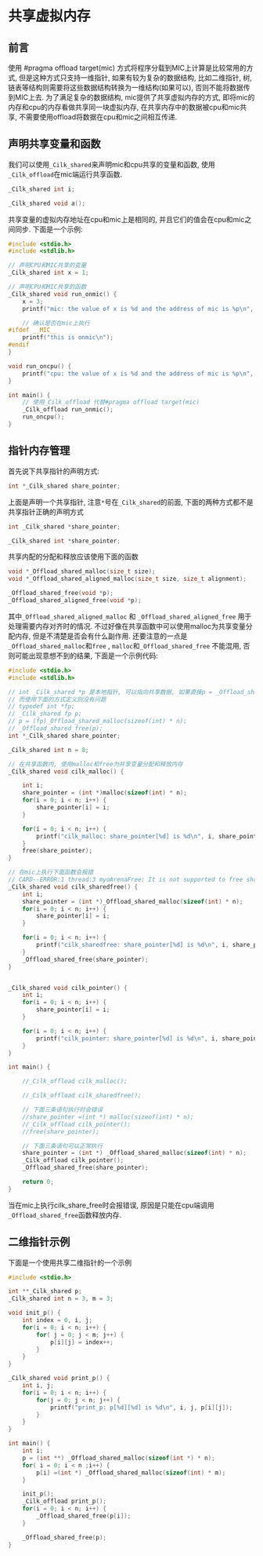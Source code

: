 # 共享虚拟内存
<!-- toc -->

## 前言
使用 #pragma offload target(mic) 方式将程序分载到MIC上计算是比较常用的方式, 但是这种方式只支持一维指针, 如果有较为复杂的数据结构, 比如二维指针, 树, 链表等结构则需要将这些数据结构转换为一维结构(如果可以), 否则不能将数据传到MIC上去. 为了满足复杂的数据结构, mic提供了共享虚拟内存的方式, 即将mic的内存和cpu的内存看做共享同一块虚拟内存, 在共享内存中的数据被cpu和mic共享, 不需要使用offload将数据在cpu和mic之间相互传递.
<!-- more -->
## 声明共享变量和函数
我们可以使用`_Cilk_shared`来声明mic和cpu共享的变量和函数, 使用`_Cilk_offload`在mic端运行共享函数.
```c
_Cilk_shared int i;

_Cilk_shared void a();
```
共享变量的虚拟内存地址在cpu和mic上是相同的, 并且它们的值会在cpu和mic之间同步. 下面是一个示例:

```c
#include <stdio.h>
#include <stdlib.h>

// 声明CPU和MIC共享的变量
_Cilk_shared int x = 1;

// 声明CPU和MIC共享的函数
_Cilk_shared void run_onmic() {
    x = 3;
    printf("mic: the value of x is %d and the address of mic is %p\n", x, &x);

    // 确认是否在mic上执行
#ifdef __MIC__
    printf("this is onmic\n");
#endif
}

void run_oncpu() {
    printf("cpu: the value of x is %d and the address of mic is %p\n", x, &x);
}

int main() {
    // 使用_Cilk_offload 代替#pragma offload target(mic)
    _Cilk_offload run_onmic();
    run_oncpu();
}

```
## 指针内存管理
首先说下共享指针的声明方式:
```c
int *_Cilk_shared share_pointer;
```
上面是声明一个共享指针, 注意`*`号在`_Cilk_shared`的前面, 下面的两种方式都不是共享指针正确的声明方式
```c
int _Cilk_shared *share_pointer;

_Cilk_shared int *share_pointer;
```
共享内配的分配和释放应该使用下面的函数
```c
void *_Offload_shared_malloc(size_t size);
void *_Offload_shared_aligned_malloc(size_t size, size_t alignment);

_Offload_shared_free(void *p);
_Offload_shared_aligned_free(void *p);
```
其中`_Offload_shared_aligned_malloc` 和 `_Offload_shared_aligned_free` 用于处理需要内存对齐时的情况. 不过好像在共享函数中可以使用malloc为共享变量分配内存, 但是不清楚是否会有什么副作用. 还要注意的一点是`_Offload_shared_malloc`和`free` , `malloc`和`_Offload_shared_free` 不能混用, 否则可能出现意想不到的结果, 下面是一个示例代码:
```c
#include <stdio.h>
#include <stdlib.h>

// int _Cilk_shared *p 是本地指针, 可以指向共享数据, 如果直接p = _Offload_share_malloc() 会报warning
// 而使用下面的方式定义则没有问题
// typedef int *fp;
// _Cilk_shared fp p;
// p = (fp)_Offload_shared_malloc(sizeof(int) * n);
// _Offload_shared_free(p);
int *_Cilk_shared share_pointer;

_Cilk_shared int n = 8;

// 在共享函数内, 使用malloc和free为共享变量分配和释放内存
_Cilk_shared void cilk_malloc() {

    int i;
    share_pointer = (int *)malloc(sizeof(int) * n);
    for(i = 0; i < n; i++) {
        share_pointer[i] = i;
    }

    for(i = 0; i < n; i++) {
        printf("cilk_malloc: share_pointer[%d] is %d\n", i, share_pointer[i]);
    }
    free(share_pointer);
}

// 在mic上执行下面函数会报错
// CARD--ERROR:1 thread:3 myoArenaFree: It is not supported to free shared memory from the MIC side!
_Cilk_shared void cilk_sharedfree() {
    int i;
    share_pointer = (int *)_Offload_shared_malloc(sizeof(int) * n);
    for(i = 0; i < n; i++) {
        share_pointer[i] = i;
    }

    for(i = 0; i < n; i++) {
        printf("cilk_sharedfree: share_pointer[%d] is %d\n", i, share_pointer[i]);
    }
    _Offload_shared_free(share_pointer);
}


_Cilk_shared void cilk_pointer() {
    int i;
    for(i = 0; i < n; i++) {
        share_pointer[i] = i;
    }

    for(i = 0; i < n; i++) {
        printf("cilk_pointer: share_pointer[%d] is %d\n", i, share_pointer[i]);
    }
}

int main() {

    //_Cilk_offload cilk_malloc();

    //_Cilk_offload cilk_sharedfree();

    // 下面三条语句执行时会错误
    //share_pointer =(int *) malloc(sizeof(int) * n);
    //_Cilk_offload cilk_pointer();
    //free(share_pointer);

    // 下面三条语句可以正常执行
    share_pointer = (int *) _Offload_shared_malloc(sizeof(int) * n);
    _Cilk_offload cilk_pointer();
    _Offload_shared_free(share_pointer);

    return 0;
}
```
当在mic上执行cilk_share_free时会报错误, 原因是只能在cpu端调用`_Offload_shared_free`函数释放内存.
## 二维指针示例
下面是一个使用共享二维指针的一个示例
```c
#include <stdio.h>

int **_Cilk_shared p;
_Cilk_shared int n = 3, m = 3;

void init_p() {
    int index = 0, i, j;
    for(i = 0; i < n; i++) {
        for( j = 0; j < m; j++) {
            p[i][j] = index++;
        }
    }
}

_Cilk_shared void print_p() {
    int i, j;
    for(i = 0; i < n; i++) {
        for(j = 0; j < n; j++) {
            printf("print_p: p[%d][%d] is %d\n", i, j, p[i][j]);
        }
    }
}

int main() {
    int i;
    p = (int **) _Offload_shared_malloc(sizeof(int *) * n);
    for( i = 0; i < n ;i++) {
        p[i] =(int *) _Offload_shared_malloc(sizeof(int) * m);
    }

    init_p();
    _Cilk_offload print_p();
    for(i = 0; i < n; i++) {
        _Offload_shared_free(p[i]);
    }

    _Offload_shared_free(p);
}

```
